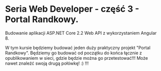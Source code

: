# Seria Web Developer - część 3 - Portal Randkowy. 
Budowanie aplikacji ASP.NET Core 2.2 Web API z wykorzystaniem Angular 8. 

W tym kursie będziemy budować jeden duży praktyczny projekt "Portal Randkowy". 
Będziemy go budować od początku do końca łącznie z opublikowaniem w sieci, gdzie będzie można go przetestować!!! 
Może nawet znaleźć swoją drugą połówkę! :) !!! 
